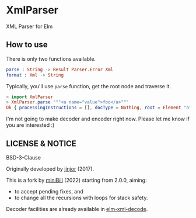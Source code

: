 XmlParser
====

XML Parser for Elm

## How to use

There is only two functions available.

```elm
parse : String -> Result Parser.Error Xml
format : Xml -> String
```

Typically, you'll use `parse` function, get the root node and traverse it.

```elm
> import XmlParser
> XmlParser.parse """<a name="value">foo</a>"""
Ok { processingInstructions = [], docType = Nothing, root = Element "a" ([{ name = "name", value = "value" }]) ([Text "foo"]) }
```

I'm not going to make decoder and encoder right now. Please let me know if you are interested :)

## LICENSE & NOTICE

BSD-3-Clause

Originally developed by [jinjor](https://github.com/jinjor) (2017).

This is a fork by [miniBill](https://github.com/miniBill) (2022) starting from 2.0.0, aiming:

* to accept pending fixes, and
* to change all the recursions with loops for stack safety.

Decoder facilities are already available in [elm-xml-decode](https://github.com/ymtszw/elm-xml-decode).
